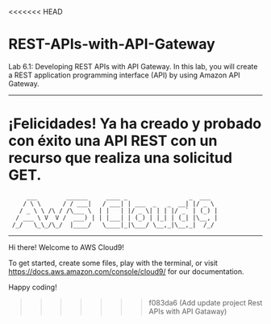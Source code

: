<<<<<<< HEAD
# REST-APIs-with-API-Gateway
Lab 6.1: Developing REST APIs with API Gateway. In this lab, you will create a REST application programming interface (API) by using Amazon API Gateway.








----
¡Felicidades! Ya ha creado y probado con éxito una API REST con un recurso que realiza una solicitud GET.
=======
         ___        ______     ____ _                 _  ___  
        / \ \      / / ___|   / ___| | ___  _   _  __| |/ _ \ 
       / _ \ \ /\ / /\___ \  | |   | |/ _ \| | | |/ _` | (_) |
      / ___ \ V  V /  ___) | | |___| | (_) | |_| | (_| |\__, |
     /_/   \_\_/\_/  |____/   \____|_|\___/ \__,_|\__,_|  /_/ 
 ----------------------------------------------------------------- 


Hi there! Welcome to AWS Cloud9!

To get started, create some files, play with the terminal,
or visit https://docs.aws.amazon.com/console/cloud9/ for our documentation.

Happy coding!
>>>>>>> f083da6 (Add update project Rest APIs with API Gataway)
